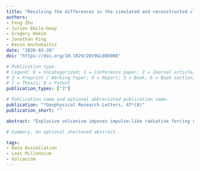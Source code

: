 ```yaml
---
title: "Resolving the differences in the simulated and reconstructed climate response to volcanism over the last millennium"
authors:
- Feng Zhu
- Julien Emile-Geay
- Gregory Hakim
- Jonathan King
- Kevin Anchukaitis
date: "2020-03-28"
doi: "https://doi.org/10.1029/2019GL086908"

# Publication type.
# Legend: 0 = Uncategorized; 1 = Conference paper; 2 = Journal article;
# 3 = Preprint / Working Paper; 4 = Report; 5 = Book; 6 = Book section;
# 7 = Thesis; 8 = Patent
publication_types: ["2"]

# Publication name and optional abbreviated publication name.
publication: "*Geophysical Research Letters, 47*(8)"
publication_short: ""

abstract: "Explosive volcanism imposes impulse‐like radiative forcing on the climate system, providing a natural experiment to study the climate response to perturbation. Previous studies have identified disagreements between paleoclimate reconstructions and climate model simulations with respect to the magnitude and recovery from volcanic cooling, questioning the fidelity of climate model simulations, reconstructions, or both. Using the paleoenvironmental data assimilation framework of the Last Millennium Reanalysis, this study investigates the causes of the disagreements, using both real and simulated data. We demonstrate that discrepancies since 1600 CE can be largely resolved by assimilating tree‐ring density records only, targeting growing season temperature instead of annual temperature, and performing the comparison at proxy locales. Simulations of eruptions earlier in the last millennium may also reflect uncertainties in forcing and modeled aerosol microphysics."

# Summary. An optional shortened abstract.

tags:
- Data Assimilation
- Last Millennium
- Volcanism
---
```

